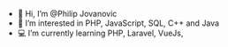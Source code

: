 - 👋 Hi, I’m @Philip Jovanovic
- 👀 I’m interested in PHP, JavaScript, SQL, C++ and Java
- 💻 I’m currently learning PHP, Laravel, VueJs,

<!---
PhilipJovanovic00/PhilipJovanovic00 is a ✨ special ✨ repository because its `README.md` (this file) appears on your GitHub profile.
You can click the Preview link to take a look at your changes.
--->
